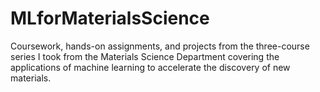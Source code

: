 # MLforMaterialsScience
Coursework, hands-on assignments, and projects from the three-course series I took from the Materials Science Department covering the applications of machine learning to accelerate the discovery of new materials. 
